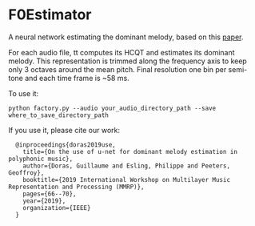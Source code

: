 # F0Estimator


A neural network estimating the dominant melody, based on this 
[paper](https://www.researchgate.net/profile/Guillaume_Doras/publication/332434939_On_the_Use_of_U-Net_for_Dominant_Melody_Estimation_in_Polyphonic_Music/links/5cff5dbc4585157d15a20f9a/On-the-Use-of-U-Net-for-Dominant-Melody-Estimation-in-Polyphonic-Music.pdf).

For each audio file, tt computes its HCQT and estimates its dominant melody. This representation 
 is trimmed along the frequency axis to keep only 3 octaves around the mean pitch. Final resolution
 one bin per semi-tone and each time frame is ~58 ms.

To use it:

    python factory.py --audio your_audio_directory_path --save where_to_save_directory_path

If you use it, please cite our work:

      
      @inproceedings{doras2019use,
        title={On the use of u-net for dominant melody estimation in polyphonic music},
        author={Doras, Guillaume and Esling, Philippe and Peeters, Geoffroy},
        booktitle={2019 International Workshop on Multilayer Music Representation and Processing (MMRP)},
        pages={66--70},
        year={2019},
        organization={IEEE}
      }
